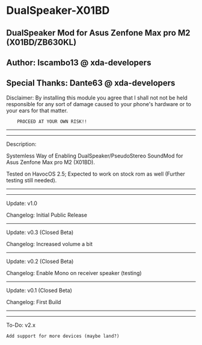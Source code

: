 # DualSpeaker-X01BD
 DualSpeaker Mod for Asus Zenfone Max pro M2 (X01BD/ZB630KL)
------------------------------------------------------------

Author: lscambo13 @ xda-developers
------------------------------------------------------------
Special Thanks: Dante63 @ xda-developers
------------------------------------------------------------
Disclaimer:	By installing this module you agree that I
		shall not not be held responsible for any
		sort of damage caused to your phone's
		hardware or to your ears for that matter.
		
		PROCEED AT YOUR OWN RISK!!
------------------------------------------------------------
------------------------------------------------------------

Description:

Systemless Way of Enabling DualSpeaker/PseudoStereo SoundMod 
for Asus Zenfone Max pro M2 (X01BD).

Tested on HavocOS 2.5; Expected to work on stock rom as well
(Further testing still needed).

------------------------------------------------------------
------------------------------------------------------------

Update: v1.0
 
Changelog:	Initial Public Release


------------------------------------------------------------

Update: v0.3 (Closed Beta)

Changelog:	Increased volume a bit

-----------------------------------------------------------

Update: v0.2 (Closed Beta)

Changelog:	Enable Mono on receiver speaker (testing)

-----------------------------------------------------------

Update: v0.1 (Closed Beta)

Changelog: 	First Build

-----------------------------------------------------------
-----------------------------------------------------------

To-Do:	v2.x

	Add support for more devices (maybe land?)



